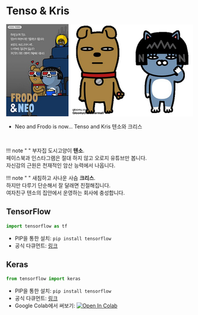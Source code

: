 # Tenso & Kris

![Frodo & Neo](img/kakao_original/frodo_neo.jpg)

- Neo and Frodo is now... Tenso and Kris 텐소와 크리스

<br>

!!! note " "
    부자집 도시고양이 **텐소**.
    <br>
    페이스북과 인스타그램은 절대 하지 않고 오로지 유튜브만 봅니다.
    <br>
    자신감의 근원은 천재적인 암산 능력에서 나옵니다.

!!! note " "
    새침하고 사나운 사슴 **크리스**.
    <br>
    하지만 다루기 단순해서 잘 달래면 친절해집니다.
    <br>
    여자친구 텐소의 집안에서 운영하는 회사에 충성합니다.

## TensorFlow

```python
import tensorflow as tf
```

- PIP을 통한 설치: ``` pip install tensorflow ```
- 공식 다큐먼트: [링크](https://www.tensorflow.org/api_docs/python/tf/all_symbols)

## Keras

```python
from tensorflow import keras
```

- PIP을 통한 설치: ``` pip install tensorflow ```
- 공식 다큐먼트: [링크](https://www.tensorflow.org/api_docs/python/tf/keras)
- Google Colab에서 써보기: [![Open In Colab](https://colab.research.google.com/assets/colab-badge.svg)](https://colab.research.google.com/github/FeetCodingHommy/pypyo-friends/blob/master/jupyternotebooks/tenso_kris.ipynb)